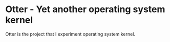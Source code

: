 # Otter - Yet another operating system kernel

Otter is the project that I experiment operating system kernel.
